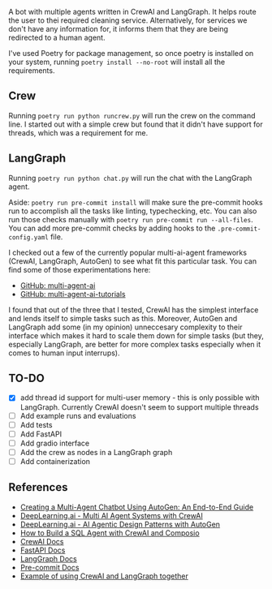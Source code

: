 A bot with multiple agents written in CrewAI and LangGraph. It helps route the user to thei required cleaning service. Alternatively, for services we don't have any information for, it informs them that they are being redirected to a human agent.

I've used Poetry for package management, so once poetry is installed on your system, running `poetry install --no-root` will install all the requirements.

## Crew
 Running `poetry run python runcrew.py` will run the crew on the command line. I started out with a simple crew but found that it didn't have support for threads, which was a requirement for me.

## LangGraph
Running `poetry run python chat.py` will run the chat with the LangGraph agent.

Aside: `poetry run pre-commit install` will make sure the pre-commit hooks run to accomplish all the tasks like linting, typechecking, etc. You can also run those checks manually with `poetry run pre-commit run --all-files`. You can add more pre-commit checks by adding hooks to the `.pre-commit-config.yaml` file.

I checked out a few of the currently popular multi-ai-agent frameworks (CrewAI, LangGraph, AutoGen) to see what fit this particular task. You can find some of those experimentations here:
- [GitHub: multi-agent-ai](https://github.com/kevin-v96/multi-agent-ai)
- [GitHub: multi-agent-ai-tutorials](https://github.com/kevin-v96/multi-agent-ai-tutorials)

I found that out of the three that I tested, CrewAI has the simplest interface and lends itself to simple tasks such as this. Moreover, AutoGen and LangGraph add some (in my opinion) unneccesary complexity to their interface which makes it hard to scale them down for simple tasks (but they, especially LangGraph, are better for more complex tasks especially when it comes to human input interrups).

## TO-DO
- [x] add thread id support for multi-user memory - this is only possible with LangGraph. Currently CrewAI doesn't seem to support multiple threads
- [ ] Add example runs and evaluations
- [ ] Add tests
- [ ] Add FastAPI
- [ ] Add gradio interface
- [ ] Add the crew as nodes in a LangGraph graph
- [ ] Add containerization

## References
- [Creating a Multi-Agent Chatbot Using AutoGen: An End-to-End Guide](https://blog.arjun-g.com/creating-a-multi-agent-chatbot-using-autogen-an-end-to-end-guide-78b6671a96b4)
- [DeepLearning.ai - Multi AI Agent Systems with CrewAI](https://learn.deeplearning.ai/courses/multi-ai-agent-systems-with-crewai)
- [DeepLearning.ai - AI Agentic Design Patterns with AutoGen](https://learn.deeplearning.ai/courses/ai-agentic-design-patterns-with-autogen)
- [How to Build a SQL Agent with CrewAI and Composio](https://www.analyticsvidhya.com/blog/2024/07/sql-agent-with-crewai-and-composio/)
 - [CrewAI Docs](https://docs.crewai.com/)
 - [FastAPI Docs](https://fastapi.tiangolo.com/)
 - [LangGraph Docs](https://langchain-ai.github.io/langgraph/tutorials/customer-support/customer-support/)
 - [Pre-commit Docs](https://pre-commit.com/)
 - [Example of using CrewAI and LangGraph together](https://github.com/crewAIInc/crewAI-examples/tree/main/CrewAI-LangGraph)
